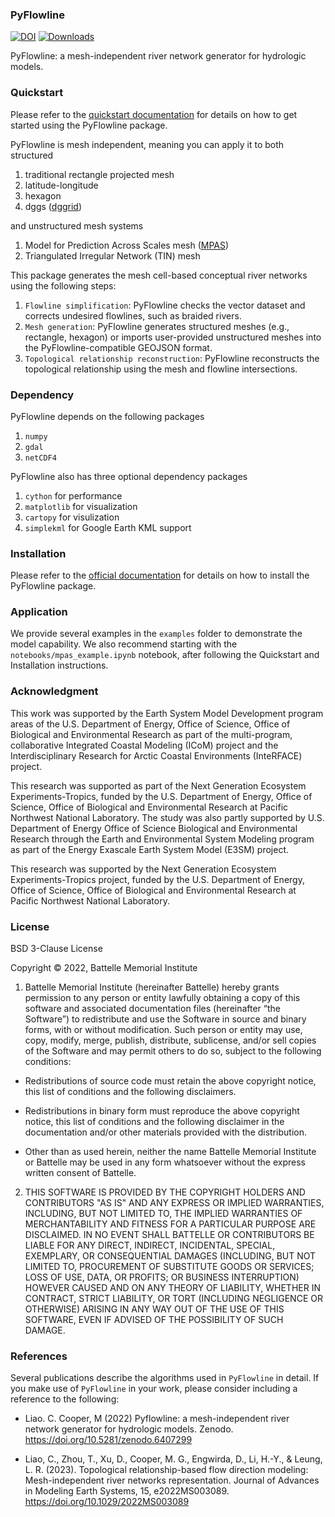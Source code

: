 ### PyFlowline

[![DOI](https://zenodo.org/badge/368338554.svg)](https://zenodo.org/badge/latestdoi/368338554)
[![Downloads](https://static.pepy.tech/badge/pyflowline)](https://pepy.tech/project/pyflowline)

PyFlowline: a mesh-independent river network generator for hydrologic models.  

### Quickstart

Please refer to the [quickstart documentation](https://pyflowline.readthedocs.io/en/latest/quickstart.html) for details on how to get started using the PyFlowline package.

PyFlowline is mesh independent, meaning you can apply it to both structured  

1. traditional rectangle projected mesh  
2. latitude-longitude  
3. hexagon
4. dggs ([dggrid](https://github.com/sahrk/DGGRID))

and unstructured mesh systems  

1. Model for Prediction Across Scales mesh ([MPAS](https://github.com/MPAS-Dev))
2. Triangulated Irregular Network (TIN) mesh

This package generates the mesh cell-based conceptual river networks using the following steps:

1. `Flowline simplification`: PyFlowline checks the vector dataset and corrects undesired flowlines, such as braided rivers.
2. `Mesh generation`: PyFlowline generates structured meshes (e.g., rectangle, hexagon) or imports user-provided unstructured meshes into the PyFlowline-compatible GEOJSON format.
3. `Topological relationship reconstruction`: PyFlowline reconstructs the topological relationship using the mesh and flowline intersections.

### Dependency

PyFlowline depends on the following packages

1. `numpy`
2. `gdal`
3. `netCDF4`

PyFlowline also has three optional dependency packages

1. `cython` for performance 
2. `matplotlib` for visualization
3. `cartopy` for visulization
4. `simplekml` for Google Earth KML support

### Installation

Please refer to the [official documentation](https://pyflowline.readthedocs.io/) for details on how to install the PyFlowline package.

### Application

We provide several examples in the `examples` folder to demonstrate the model capability. We also recommend starting with the `notebooks/mpas_example.ipynb` notebook, after following the Quickstart and Installation instructions.

### Acknowledgment

This work was supported by the Earth System Model Development program areas of the U.S. Department of Energy, Office of Science, Office of Biological and Environmental Research as part of the multi-program, collaborative Integrated Coastal Modeling (ICoM) project and the Interdisciplinary Research for Arctic Coastal Environments (InteRFACE) project.

This research was supported as part of the Next Generation Ecosystem Experiments-Tropics, funded by the U.S. Department of Energy, Office of Science, Office of Biological and Environmental Research at Pacific Northwest National Laboratory. The study was also partly supported by U.S. Department of Energy Office of Science Biological and Environmental Research through the Earth and Environmental System Modeling program as part of the Energy Exascale Earth System Model (E3SM) project.

This research was supported by the Next Generation Ecosystem Experiments-Tropics project, funded by the U.S. Department of Energy, Office of Science, Office of Biological and Environmental Research at Pacific Northwest National Laboratory.  

### License

BSD 3-Clause License

Copyright © 2022, Battelle Memorial Institute

1. Battelle Memorial Institute (hereinafter Battelle) hereby grants permission to any person or entity lawfully obtaining a copy of this software and associated documentation files (hereinafter “the Software”) to redistribute and use the Software in source and binary forms, with or without modification. Such person or entity may use, copy, modify, merge, publish, distribute, sublicense, and/or sell copies of the Software and may permit others to do so, subject to the following conditions:

* Redistributions of source code must retain the above copyright notice, this list of conditions and the following disclaimers.

* Redistributions in binary form must reproduce the above copyright notice, this list of conditions and the following disclaimer in the documentation and/or other materials provided with the distribution.

* Other than as used herein, neither the name Battelle Memorial Institute or Battelle may be used in any form whatsoever without the express written consent of Battelle.

2. THIS SOFTWARE IS PROVIDED BY THE COPYRIGHT HOLDERS AND CONTRIBUTORS "AS IS" AND ANY EXPRESS OR IMPLIED WARRANTIES, INCLUDING, BUT NOT LIMITED TO, THE IMPLIED WARRANTIES OF MERCHANTABILITY AND FITNESS FOR A PARTICULAR PURPOSE ARE DISCLAIMED. IN NO EVENT SHALL BATTELLE OR CONTRIBUTORS BE LIABLE FOR ANY DIRECT, INDIRECT, INCIDENTAL, SPECIAL, EXEMPLARY, OR CONSEQUENTIAL DAMAGES (INCLUDING, BUT NOT LIMITED TO, PROCUREMENT OF SUBSTITUTE GOODS OR SERVICES; LOSS OF USE, DATA, OR PROFITS; OR BUSINESS INTERRUPTION) HOWEVER CAUSED AND ON ANY THEORY OF LIABILITY, WHETHER IN CONTRACT, STRICT LIABILITY, OR TORT (INCLUDING NEGLIGENCE OR OTHERWISE) ARISING IN ANY WAY OUT OF THE USE OF THIS SOFTWARE, EVEN IF ADVISED OF THE POSSIBILITY OF SUCH DAMAGE.

### References

Several publications describe the algorithms used in `PyFlowline` in detail. If you make use of `PyFlowline` in your work, please consider including a reference to the following:

* Liao. C. Cooper, M (2022) Pyflowline: a mesh-independent river network generator for hydrologic models. Zenodo.
https://doi.org/10.5281/zenodo.6407299

* Liao, C., Zhou, T., Xu, D., Cooper, M. G., Engwirda, D., Li, H.-Y., & Leung, L. R. (2023). Topological relationship-based flow direction modeling: Mesh-independent river networks representation. Journal of Advances in Modeling Earth Systems, 15, e2022MS003089. https://doi.org/10.1029/2022MS003089
